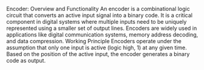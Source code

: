 Encoder: Overview and Functionality
An encoder is a combinational logic circuit that converts an active input signal into a binary code. It is a critical component in digital systems where multiple inputs need to be uniquely represented using a smaller set of output lines. Encoders are widely used in applications like digital communication systems, memory address decoding, and data compression.
Working Principle
Encoders operate under the assumption that only one input is active (logic high, 1) at any given time. Based on the position of the active input, the encoder generates a binary code as output.
